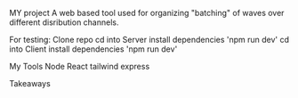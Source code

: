 MY project
A web based tool used for organizing "batching" of waves over different disribution channels.

For testing:
Clone repo
cd into Server
install dependencies
'npm run dev'
cd into Client
install dependencies
'npm run dev'

My Tools
Node
React
tailwind
express

Takeaways
